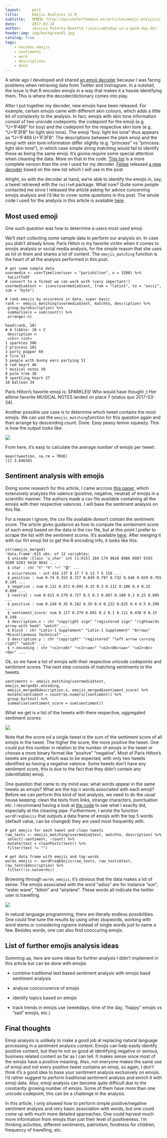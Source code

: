 ```yaml
---
layout:     post
title:      Emojis Analysis in R
subtitle:   转载自：http://opiateforthemass.es/articles/emoji-analysis/
date:       2017-03-24
author:     Jessica Peterka-Bonetta (jessica@today-is-a-good-day.de)
header-img: img/background1.jpg
catalog: true
tags:
    - encodes emojis
    - sentiments
    - word
    - descriptions
    - data
---
```


A while ago I developed and shared [an emoji decoder](http://opiateforthemass.es/articles/emoticons-in-R) because I was facing problems when retrieving data from Twitter and Instragram. In a nutshell, the issue is that R encodes emojis in a way that makes it a hassle identifying them. This is where the decoder/dictionary comes into play.

After I put together my decoder, new emojis have been released. For example, certain emojis came with different skin colours, which adds a little bit of complexity to the analysis. In fact, emojis with skin tone information consist of two unicode codepoints: the codepoint for the emoji (e.g. “U+1F466” for boy) and the codepoint for the respective skin tone (e.g. “U+1F3FB” for light skin tone). The emoji “boy: light kin tone” thus appears as “U+1F466 U+1F3FB”. The descriptions between the plain emoji and the emoji with skin tone information differ slightly (e.g. “princess” vs “princess: light skin tone”), in which case simple string matching would fail to identify these as being the same emoji. It’s gonna require some special attention when cleaning the data. More on that in the code. [This list](http://unicode.org/emoji/charts/full-emoji-list.html) is a more complete version than the one I used for my decoder. [Felipe](https://stackoverflow.com/users/7078119/felipe-su%C3%A1rez-colmenares) released [a new decoder](https://raw.githubusercontent.com/felipesua/sampleTexts/master/emojis.csv) based on the new list which I will use in the post.

Alright, so with the decoder at hand, we’re able to identify the emojis in, say, a tweet retrieved with the `twitteR` package. What now? Quite some people contacted me since I released the article asking for advice concerning emojis analysis and I’d like to cover some questions in this post. The whole code I used for the analysis in this article is available [here](https://github.com/today-is-a-good-day/emojis/blob/master/emoji_analysis.R).

## Most used emoji

One such question was how to determine a users most used emoji.

We’ll start collecting some sample data to perform our analysis on. In case you didn’t already know, Paris Hilton is my favorite victim when it comes to emojis analysis or social media analysis, for the simple reason that she uses as lot ot them and shares a lot of content. The `emojis_matching` function is the heart of all the analysis performed in this post.

```
# get some sample data
usermedia <- userTimeline(user = "parishilton", n = 3200) %>%
 twListToDF
# convert to a format we can work with (very important!)
usermedia$text <- iconv(usermedia$text, from = "latin1", to = "ascii", sub = "byte")

# rank emojis by occurence in data, super basic
rank <- emojis_matching(usermedia$text, matchto, description) %>% 
 group_by(description) %>% 
 summarise(n = sum(count)) %>%
 arrange(-n)

head(rank, 10)
# A tibble: 10 × 2
 description n
 <chr> <int>
1 sparkles 386
2 princess 101
3 party popper 69
4 fire 53
5 people with bunny ears partying 51
6 red heart 46
7 musical notes 38
8 palm tree 38
9 sparkling heart 37
10 balloon 34
```

Paris Hilton’s favorite emoji is: SPARKLES! Who would have thought ;) Her alltime favorite MUSICAL NOTES landed on place 7 (status quo 2017-03-24).

Another possible use case is to determine which tweet contains the most emojis. We can use the `emojis_matching`function for this question again and than arrange by descending count. Done. Easy peasy lemon squeezy. This is how the output looks like:

![](http://opiateforthemass.es/images/jessica/tweets_ranked.png)


From here, it’s easy to calculate the average number of emojis per tweet:

```
mean(tweets$n, na.rm = TRUE)
[1] 3.646341
```

## Sentiment analysis with emojis

Doing some research for this article, I came accross [this paper](https://www.clarin.si/repository/xmlui/handle/11356/1048), which extensively analyzes the valence (positive, negative, neutral) of emojis in a scientific manner. The authors made a csv file available containing all the emojis with their respective valences. I will base the 
sentiment analysis on this file.

For a reason I ignore, the csv file available doesn’t contain the sentiment score. The article gives guidance as how to compute the senteiment score of each emoji based on the data in the csv file, but at this point I prefer to scrape the list with the sentiment scores. It’s available [here](http://kt.ijs.si/data/Emoji_sentiment_ranking/index.html). After merging it with our firt emoji list to get the R encoding info, it looks like this:

```
str(emojis_merged)
'data.frame':615 obs. of 12 variables:
 $ unicode :Class 'u_char' int [1:615] 169 174 8618 8986 8987 9193 9200 9203 9410 9642 ...
 $ char : chr "©" "®" "↪" "⌚" ...
 $ occurrences : int 416 137 8 17 7 6 13 7 5 159 ...
 $ position : num 0.74 0.353 0.727 0.649 0.797 0.732 0.646 0.829 0.765 0.145 ...
 $ negative : num 0.131 0.071 0.091 0.15 0.3 0.111 0.188 0.4 0.25 0.099 ...
 $ neutral : num 0.621 0.579 0.727 0.5 0.3 0.667 0.188 0.2 0.25 0.605 ...
 $ positive : num 0.248 0.35 0.182 0.35 0.4 0.222 0.625 0.4 0.5 0.296 ...
 $ sentiment_score: num 0.117 0.279 0.091 0.2 0.1 0.111 0.438 0 0.25 0.198 ...
 $ description.x : chr "copyright sign" "registered sign" "rightwards arrow with hook" "watch" ...
 $ block : chr "Latin-1 Supplement" "Latin-1 Supplement" "Arrows" "Miscellaneous Technical" ...
 $ description.y : chr "copyright" "registered" "left arrow curving right" "watch" ...
 $ r.encoding : chr "<c2><a9>" "<c2><ae>" "<e2><86><aa>" "<e2><8c><9a>" ...
```

Ok, so we have a list of emojis with their respective unicode codepoints and sentiment scores. The next step consists of matching sentiments to the tweets.

```
sentiments <- emojis_matching(usermedia$text, emojis_merged$r.encoding, 
 emojis_merged$description.x, emojis_merged$sentiment_score) %>%
 mutate(sentiment = count*as.numeric(sentiment)) %>%
 group_by(text) %>% 
 summarise(sentiment_score = sum(sentiment))
```

What we get is a list of the tweets with there respective, aggregated sentiment scores:

![](http://opiateforthemass.es/images/jessica/sentiments.png)


Note that the score od a single tweet is the sum of the sentiment score of all emojis in the tweet. The higher the score, the more positive the tweet. One could put this number in relation to the number of emojis in the tweet or choose a more binary format like “positve” “negative”. Most of Paris Hilton’s tweets are positive, which was to be expected, with only two tweets identified as having a negative valence. 
Some tweets don’t have any sentiment score, this is due to the fact that they didn’t contain any (identifiable) emoji.

One question that came to my mind was: what words appear in the same tweets as emojis? What are the top n words associated with each emoji? Before we can perform this kind of text analysis, we need to do the usual house keeping: clean the texts from links, strange characters, punctuation etc. I recommand having a look at [the code](https://github.com/today-is-a-good-day/emojis/blob/master/emoji_analysis.R) to see what I exactly did, especially at the cleaning pipe. Furthermore, I wrote the function `wordFreqEmojis` that outputs a data frame of emojis with the top 5 words (default value, can be changed) they are used most frequently with.

```
# get emojis for each tweet and clean tweets
raw_texts <- emojis_matching(usermedia$text, matchto, description) %>% 
 select(-sentiment, -count) %>%
 mutate(text = cleanPosts(text)) %>%
 filter(text != "")
 
# get data frame with emojis and top words
words_emojis <- wordFreqEmojis(raw_texts, raw_texts$text, raw_texts$description) %>% 
 filter(!is.na(words))
```

Browsing through `words_emojis`, it’s obvious that the data makes a lot of sense. The emojis associated with the word “adios” are for instance “sun”, “water wave”, “bikini” and “airplane”. These words all indicate the twitter user is travelling.

![](http://opiateforthemass.es/images/jessica/words_emojis.png)


In natural language programming, there are literally endless possibilities. One could fine tune the results by using other stopwords, working with word stems or considering ngrams instead of single words just to name a few. Besides words, one can also find cooccuring emojis.

## List of further emojis analysis ideas

Summing up, here are some ideas for further analysis I didn’t implement in this article but can be done with emojis:

- combine traditional text based sentiment analysis with emojis basd sentiment analysis

- analyse coocccurence of emojis

- identify topics based on emojis

- track trends in emojis use (weekdays, time of the day, “happy” emojis vs “sad” emojis, etc.)


## Final thoughts

Emoji analysis is unlikely to make a good job at replacing natural language processing in a sentiment analysis context. Emojis can help easily identify positive content, but they’re not so good at identifying negative or serious, business related content as far as I can tell. It makes sense since most of the emojis have a positive meaning. Also, not everyone makes the same use of emoji and not every positive tweet contains an emoji, so again, I don’t think it’s a good idea to base your sentiment analysis exclusively on emojis. I’d rather suggest to perform traditional sentiment analysis and enrich it with emoji data. Also, emoji analysis can become quite difficult due to the constantly growing number of emojis. Some of them have more than one unicode codepoint, this can be a challenge in the analysis.

In this article, I only showed how to perform simple positive/negative sentiment analysis and very basic association with words, but one could come up with much more detailed approaches. One could harvest much more information from emojis than just their level of positiveness. I’m thinking activities, different sentiments, patriotism, fondness for children, frequency of travelling, etc.
